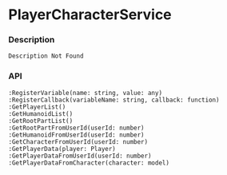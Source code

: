 # PlayerCharacterService
	
### Description

    Description Not Found

### API

	:RegisterVariable(name: string, value: any)
	:RegisterCallback(variableName: string, callback: function)
	:GetPlayerList()
	:GetHumanoidList()
	:GetRootPartList()
	:GetRootPartFromUserId(userId: number)
	:GetHumanoidFromUserId(userId: number)
	:GetCharacterFromUserId(userId: number)
	:GetPlayerData(player: Player)
	:GetPlayerDataFromUserId(userId: number)
	:GetPlayerDataFromCharacter(character: model)